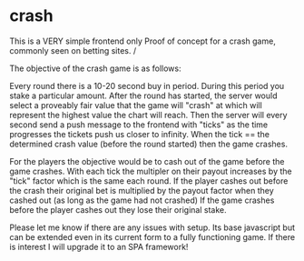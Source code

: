 # crash

This is a VERY simple frontend only Proof of concept for a crash game, commonly seen on betting sites. /

The objective of the crash game is as follows:

Every round there is a 10-20 second buy in period. During this period you stake a particular amount. 
After the round has started, the server would select a proveably fair value that the game will "crash" at which will represent the highest value the chart will reach. 
Then the server will every second send a push message to the frontend with "ticks" as the time progresses the tickets push us closer to infinity. 
When the tick == the determined crash value (before the round started) then the game crashes. 

For the players the objective would be to cash out of the game before the game crashes. With each tick the multipler on their payout increases by the "tick" factor which is the same each round. 
If the player cashes out before the crash their original bet is multiplied by the payout factor when they cashed out (as long as the game had not crashed)
If the game crashes before the player cashes out they lose their original stake. 

Please let me know if there are any issues with setup. Its base javascript but can be extended even in its current form to a fully functioning game. If there is interest I will upgrade it to an SPA framework!
